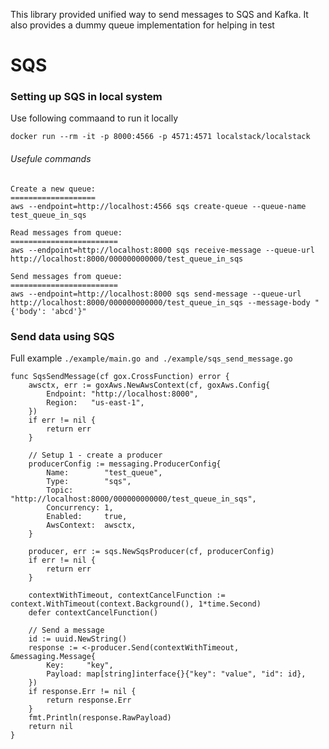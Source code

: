 This library provided unified way to send messages to SQS and Kafka. It also provides a dummy queue implementation for
helping in test

# SQS

### Setting up SQS in local system

Use following commaand to run it locally

```shell
docker run --rm -it -p 8000:4566 -p 4571:4571 localstack/localstack
```

###### Usefule commands
```shell
Create a new queue:
===================
aws --endpoint=http://localhost:4566 sqs create-queue --queue-name test_queue_in_sqs

Read messages from queue:
========================
aws --endpoint=http://localhost:8000 sqs receive-message --queue-url  http://localhost:8000/000000000000/test_queue_in_sqs

Send messages from queue:
========================
aws --endpoint=http://localhost:8000 sqs send-message --queue-url http://localhost:8000/000000000000/test_queue_in_sqs --message-body "{'body': 'abcd'}"
```

### Send data using SQS

Full example ```./example/main.go and ./example/sqs_send_message.go```

```
func SqsSendMessage(cf gox.CrossFunction) error {
	awsctx, err := goxAws.NewAwsContext(cf, goxAws.Config{
		Endpoint: "http://localhost:8000",
		Region:   "us-east-1",
	})
	if err != nil {
		return err
	}

	// Setup 1 - create a producer
	producerConfig := messaging.ProducerConfig{
		Name:        "test_queue",
		Type:        "sqs",
		Topic:       "http://localhost:8000/000000000000/test_queue_in_sqs",
		Concurrency: 1,
		Enabled:     true,
		AwsContext:  awsctx,
	}

	producer, err := sqs.NewSqsProducer(cf, producerConfig)
	if err != nil {
		return err
	}

	contextWithTimeout, contextCancelFunction := context.WithTimeout(context.Background(), 1*time.Second)
	defer contextCancelFunction()

	// Send a message 
	id := uuid.NewString()
	response := <-producer.Send(contextWithTimeout, &messaging.Message{
		Key:     "key",
		Payload: map[string]interface{}{"key": "value", "id": id},
	})
	if response.Err != nil {
		return response.Err
	}
	fmt.Println(response.RawPayload)
	return nil
}

```
